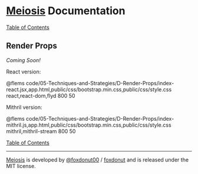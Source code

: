 # [Meiosis](https://meiosis.js.org) Documentation

[Table of Contents](toc.html)

## Render Props

_Coming Soon!_

React version:

@flems code/05-Techniques-and-Strategies/D-Render-Props/index-react.jsx,app.html,public/css/bootstrap.min.css,public/css/style.css react,react-dom,flyd 800 50

Mithril version:

@flems code/05-Techniques-and-Strategies/D-Render-Props/index-mithril.js,app.html,public/css/bootstrap.min.css,public/css/style.css mithril,mithril-stream 800 50

[Table of Contents](toc.html)

-----

[Meiosis](https://meiosis.js.org) is developed by [@foxdonut00](http://twitter.com/foxdonut00) / [foxdonut](https://github.com/foxdonut) and is released under the MIT license.
